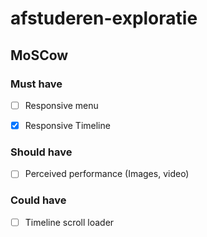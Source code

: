 # afstuderen-exploratie

## MoSCow
### Must have
- [ ] Responsive menu
- [x] Responsive Timeline


### Should have
- [ ] Perceived performance (Images, video) 

### Could have
- [ ] Timeline scroll loader
